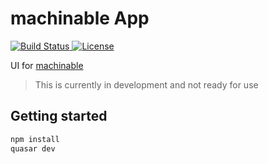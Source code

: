 # machinable App

<a href="https://travis-ci.org/machinable-org/app">
<img src="https://travis-ci.org/machinable-org/app.svg?branch=master" alt="Build Status">
</a>
<a href="https://opensource.org/licenses/MIT">
<img src="https://img.shields.io/badge/License-MIT-blue.svg" alt="License">
</a>

UI for [machinable](https://machinable.org)

> This is currently in development and not ready for use

## Getting started
```bash
npm install
quasar dev
```
